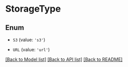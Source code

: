 # StorageType


## Enum

* `S3` (value: `'s3'`)

* `URL` (value: `'url'`)

[[Back to Model list]](../README.md#documentation-for-models) [[Back to API list]](../README.md#documentation-for-api-endpoints) [[Back to README]](../README.md)


